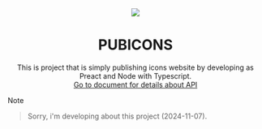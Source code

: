 <div align="center">
  <img src="https://github.com/user-attachments/assets/d830bef4-9101-44bd-b0ba-a609f9ec9c88">
  <h1>PUBICONS</h1>
  <span>This is project that is simply publishing icons website by developing as Preact and Node with Typescript.</span><br>
  <a href="https://pubicons.com">Go to document for details about API</a>
</div>

> [!NOTE]
> > Sorry, i'm developing about this project (2024-11-07).
